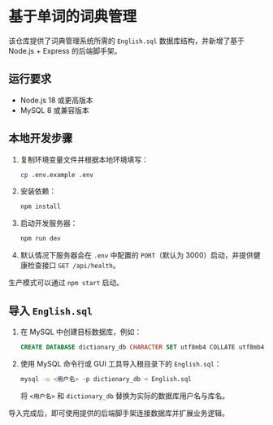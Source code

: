 # 基于单词的词典管理

该仓库提供了词典管理系统所需的 `English.sql` 数据库结构，并新增了基于 Node.js + Express 的后端脚手架。

## 运行要求

- Node.js 18 或更高版本
- MySQL 8 或兼容版本

## 本地开发步骤

1. 复制环境变量文件并根据本地环境填写：
   ```bash
   cp .env.example .env
   ```
2. 安装依赖：
   ```bash
   npm install
   ```
3. 启动开发服务器：
   ```bash
   npm run dev
   ```
4. 默认情况下服务器会在 `.env` 中配置的 `PORT`（默认为 3000）启动，并提供健康检查接口 `GET /api/health`。

生产模式可以通过 `npm start` 启动。

## 导入 `English.sql`

1. 在 MySQL 中创建目标数据库，例如：
   ```sql
   CREATE DATABASE dictionary_db CHARACTER SET utf8mb4 COLLATE utf8mb4_unicode_ci;
   ```
2. 使用 MySQL 命令行或 GUI 工具导入根目录下的 `English.sql`：
   ```bash
   mysql -u <用户名> -p dictionary_db < English.sql
   ```
   将 `<用户名>` 和 `dictionary_db` 替换为实际的数据库用户名与库名。

导入完成后，即可使用提供的后端脚手架连接数据库并扩展业务逻辑。
